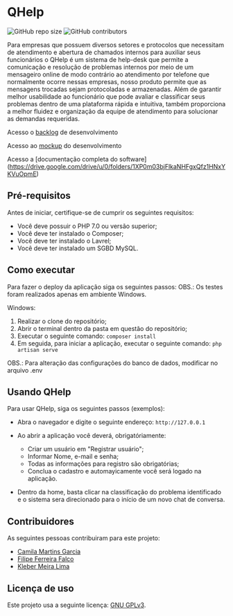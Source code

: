 # QHelp

<!--- Exemplos de badges. Acesse https://shields.io para outras opções. Você pode querer incluir informações de dependencias, build, testes, licença, etc. --->
![GitHub repo size](https://img.shields.io/github/repo-size/hsborges/progweb-template)
![GitHub contributors](https://img.shields.io/github/contributors/hsborges/progweb-template)

Para empresas que possuem diversos setores e protocolos que necessitam de atendimento e abertura de chamados internos para auxiliar seus funcionários o QHelp é um sistema de help-desk que permite a comunicação e resolução de problemas internos por meio de um mensageiro online de modo contrário ao atendimento por telefone que normalmente ocorre nessas empresas, nosso produto permite que as mensagens trocadas sejam protocoladas e armazenadas. Além de garantir melhor usabilidade ao funcionário que pode avaliar e classificar seus problemas dentro de uma plataforma rápida e intuitiva, também proporciona a melhor fluidez e organização da equipe de atendimento para solucionar as demandas requeridas. 

Acesso o [backlog](https://docs.google.com/spreadsheets/d/1Hta1WhosgH-4h9NC0ErxVpfXV1IxrGRjrFBXKIp29I4/edit?usp=sharing) de desenvolvimento

Acesso ao [mockup](https://drive.google.com/open?id=11ibLOhiIx5Xgt8adgL6ctP-gD0vVf5Cw) do desenvolvimento

Acesso a [documentação completa do software] (https://drive.google.com/drive/u/0/folders/1XP0m03bjFlkaNHFgxQfz1HNxYKVuOpmE)

## Pré-requisitos

Antes de iniciar, certifique-se de cumprir os seguintes requisitos:
* Você deve possuir o PHP 7.0 ou versão superior;
* Você deve ter instalado o Composer;
* Você deve ter instalado o Lavrel;
* Você deve ter instalado um SGBD MySQL.

## Como executar

Para fazer o deploy da aplicação siga os seguintes passos:
OBS.: Os testes foram realizados apenas em ambiente Windows.

Windows:
 1. Realizar o clone do repositório;
 2. Abrir o terminal dentro da pasta em questão do repositório;
 3. Executar o seguinte comando:
    `composer install`   
 4. Em seguida, para iniciar a aplicação, executar o seguinte comando:
    `php artisan serve`
    
OBS.: Para  alteração das configurações do banco de dados, modificar no arquivo .env

## Usando QHelp

Para usar QHelp, siga os seguintes passos (exemplos):

* Abra o navegador e digite o seguinte endereço: `http://127.0.0.1`
* Ao abrir a aplicação você deverá, obrigatóriamente:
  * Criar um usuário em "Registrar usuário";
  * Informar Nome, e-mail e senha;
  * Todas as informações para registro são obrigatórias;
  * Conclua o cadastro e automayicamente você será logado na aplicação.

* Dentro da home, basta clicar na classificação do problema identificado e o sistema
sera direcionado para o início de um novo chat de conversa.

## Contribuidores

As seguintes pessoas contribuiram para este projeto:

* [Camila Martins Garcia](https://github.com/camzgarcia)
* [Filipe Ferreira Falco](https://github.com/FilipeFalco)
* [Kleber Meira Lima](https://github.com/KleberMeira)

## Licença de uso

Este projeto usa a seguinte licença: [GNU GPLv3](https://www.gnu.org/licenses/gpl-3.0.pt-br.html).
